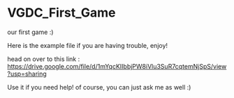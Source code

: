# VGDC_First_Game
our first game :)


Here is the example file if you are having trouble, enjoy!


head on over to this link : https://drive.google.com/file/d/1mYqcKIIbbjPW8iVlu3SuR7cqtemNjSpS/view?usp=sharing

Use it if you need help!  of course, you can just ask me as well :)
